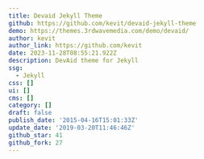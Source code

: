 ```yaml
---
title: Devaid Jekyll Theme
github: https://github.com/kevit/devaid-jekyll-theme
demo: https://themes.3rdwavemedia.com/demo/devaid/
author: kevit
author_link: https://github.com/kevit
date: 2023-11-28T08:55:21.922Z
description: DevAid theme for Jekyll
ssg:
  - Jekyll
css: []
ui: []
cms: []
category: []
draft: false
publish_date: '2015-04-16T15:01:33Z'
update_date: '2019-03-20T11:46:46Z'
github_star: 41
github_fork: 27
---
```

